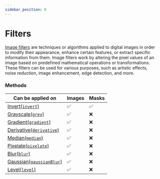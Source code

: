 ```yaml
---
sidebar_position: 0
---
```


# Filters

[Image filters](https://en.wikipedia.org/wiki/Digital_image_processing#Filtering 'wikipedia link on image filtering') are techniques or algorithms applied to digital images in order to modify their appearance, enhance certain features, or extract specific information from them. Image filters work by altering the pixel values of an image based on predefined mathematical operations or transformations. These filters can be used for various purposes, such as artistic effects, noise reduction, image enhancement, edge detection, and more.

### Methods

| Can be applied on                                                              | Images  | Masks    |
| ------------------------------------------------------------------------------ | ------- | -------- |
| [Invert(`invert`)](./invert.md 'internal link on invert')                      | &#9989; | &#9989;  |
| [Grayscale(`grey`)](./grayscale.md 'internal link on grayscale')               | &#9989; | &#10060; |
| [Gradient(`gradient`)](./gradient.md 'internal link on gradient')              | &#9989; | &#10060; |
| [Derivative(`derivative`)](./derivative.md 'internal link on derivative')      | &#9989; | &#10060; |
| [Median(`median`)](./median.md 'internal link on median')                      | &#9989; | &#10060; |
| [Pixelate(`pixelate`)](./pixelate.md 'internal link on pixelate')              | &#9989; | &#10060; |
| [Blur(`blur`)](./blur.md 'internal link on blur')                              | &#9989; | &#10060; |
| [Gaussian(`gaussianBlur`)](./gaussian-blur.md 'internal link on gaussianBlur') | &#9989; | &#10060; |
| [Level(`level`)](./level.md 'internal link on level')                          | &#9989; | &#10060; |
